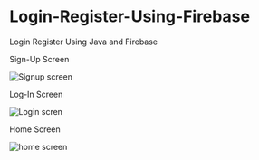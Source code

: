 # Login-Register-Using-Firebase
Login Register Using Java and Firebase

Sign-Up Screen

![Signup screen](https://github.com/Yogeshyadav03/Login-Register-Using-Firebase/assets/103330048/81552fbb-21a5-4f48-a330-3eda9fd98a12)

Log-In Screen

![Login scren](https://github.com/Yogeshyadav03/Login-Register-Using-Firebase/assets/103330048/a6bf351a-72c5-41cd-b742-40e0a54ef453)

Home Screen

![home screen](https://github.com/Yogeshyadav03/Login-Register-Using-Firebase/assets/103330048/fb142bc4-645a-4ac0-b745-74cda07e3130)


